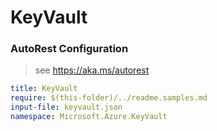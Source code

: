 # KeyVault
### AutoRest Configuration
> see https://aka.ms/autorest

``` yaml
title: KeyVault
require: $(this-folder)/../readme.samples.md
input-file: keyvault.json
namespace: Microsoft.Azure.KeyVault
```